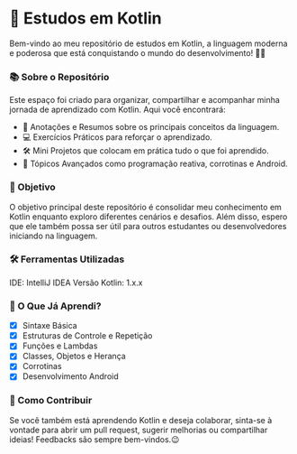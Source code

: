 ﻿# 🚀 Estudos em Kotlin

Bem-vindo ao meu repositório de estudos em Kotlin, a linguagem moderna e poderosa que está conquistando o mundo do desenvolvimento! 🧑‍💻

### 📚 Sobre o Repositório

Este espaço foi criado para organizar, compartilhar e acompanhar minha jornada de aprendizado com Kotlin. Aqui você encontrará:

- 📝 Anotações e Resumos sobre os principais conceitos da linguagem.
- 💻 Exercícios Práticos para reforçar o aprendizado.
- 🛠️ Mini Projetos que colocam em prática tudo o que foi aprendido.
- 🤖 Tópicos Avançados como programação reativa, corrotinas e Android.

### 🎯 Objetivo

O objetivo principal deste repositório é consolidar meu conhecimento em Kotlin enquanto exploro diferentes cenários e desafios. Além disso, espero que ele também possa ser útil para outros estudantes ou desenvolvedores iniciando na linguagem.

### 🛠️ Ferramentas Utilizadas

IDE: IntelliJ IDEA
Versão Kotlin: 1.x.x

### 🌟 O Que Já Aprendi?

- [x] Sintaxe Básica
- [x] Estruturas de Controle e Repetição
- [x] Funções e Lambdas
- [x] Classes, Objetos e Herança
- [x] Corrotinas
- [x] Desenvolvimento Android

### 📌 Como Contribuir

Se você também está aprendendo Kotlin e deseja colaborar, sinta-se à vontade para abrir um pull request, sugerir melhorias ou compartilhar ideias! Feedbacks são sempre bem-vindos.😉
